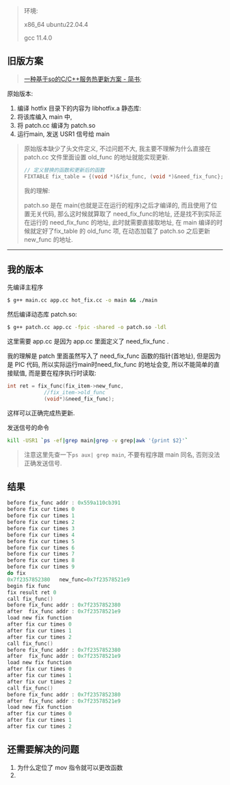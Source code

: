 >   环境:
>
>   x86_64 ubuntu22.04.4
>
>   gcc 11.4.0

## 旧版方案

>   [一种基于so的C/C++服务热更新方案 - 简书](https://www.jianshu.com/p/b7c7102119fa);

原始版本:

1. 编译 hotfix 目录下的内容为 libhotfix.a 静态库:
2. 将该库编入 main 中, 
3. 将 patch.cc 编译为 patch.so
4. 运行main, 发送 USR1 信号给 main

>   原始版本缺少了头文件定义, 不过问题不大, 我主要不理解为什么直接在 patch.cc 文件里面设置 old_func 的地址就能实现更新. 
>
>   ```cc
>   // 定义替换的函数和更新后的函数
>   FIXTABLE fix_table = {(void *)&fix_func, (void *)&need_fix_func};
>   ```
>
>   我的理解: 
>
>   patch.so 是在 main(也就是正在运行的程序)之后才编译的, 而且使用了位置无关代码, 那么这时候就算取了 need_fix_func的地址, 还是找不到实际正在运行的 need_fix_func 的地址, 此时就需要直接取地址, 在 main 编译的时候就定好了fix_table 的 old_func 项, 在动态加载了 patch.so 之后更新 new_func 的地址. 

---

## 我的版本

先编译主程序

```bash
$ g++ main.cc app.cc hot_fix.cc -o main && ./main
```



然后编译动态库 patch.so:

```bash
$ g++ patch.cc app.cc -fpic -shared -o patch.so -ldl
```

这里需要 app.cc 是因为 app.cc 里面定义了 need_fix_func . 

我的理解是 patch 里面虽然写入了 need_fix_func 函数的指针(首地址), 但是因为是 PIC 代码, 所以实际运行main时need_fix_func 的地址会变, 所以不能简单的直接赋值, 而是要在程序执行时读取: 

```cpp
int ret = fix_func(fix_item->new_func, 
		    //fix_item->old_func
		    (void*)&need_fix_func);
```

这样可以正确完成热更新. 

发送信号的命令 

```bash
kill -USR1 `ps -ef|grep main|grep -v grep|awk '{print $2}'`
```

>   注意这里先查一下`ps aux| grep main`, 不要有程序跟 main 同名, 否则没法正确发送信号. 

## 结果

```c
before fix_func addr : 0x559a110cb391
before fix cur times 0
before fix cur times 1
before fix cur times 2
before fix cur times 3
before fix cur times 4
before fix cur times 5
before fix cur times 6
before fix cur times 7
before fix cur times 8
before fix cur times 9
do fix
0x7f2357852380   new_func=0x7f23578521e9
begin fix func
fix result ret 0
call fix_func()
before fix_func addr : 0x7f2357852380
after  fix_func addr : 0x7f23578521e9
load new fix function
after fix cur times 0
after fix cur times 1
after fix cur times 2
call fix_func()
before fix_func addr : 0x7f2357852380
after  fix_func addr : 0x7f23578521e9
load new fix function
after fix cur times 0
after fix cur times 1
after fix cur times 2
call fix_func()
before fix_func addr : 0x7f2357852380
after  fix_func addr : 0x7f23578521e9
load new fix function
after fix cur times 0
after fix cur times 1
after fix cur times 2
```

## 还需要解决的问题

1.   为什么定位了 mov 指令就可以更改函数
2.   
